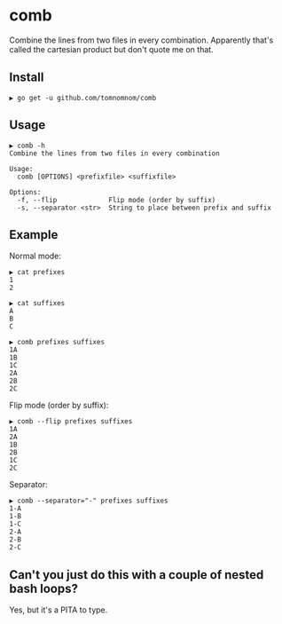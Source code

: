 # comb

Combine the lines from two files in every combination. Apparently that's
called the cartesian product but don't quote me on that.

## Install

```
▶ go get -u github.com/tomnomnom/comb
```

## Usage

```
▶ comb -h
Combine the lines from two files in every combination

Usage:
  comb [OPTIONS] <prefixfile> <suffixfile>

Options:
  -f, --flip             Flip mode (order by suffix)
  -s, --separator <str>  String to place between prefix and suffix
```

## Example

Normal mode:

```
▶ cat prefixes
1
2

▶ cat suffixes
A
B
C

▶ comb prefixes suffixes
1A
1B
1C
2A
2B
2C
```

Flip mode (order by suffix):

```
▶ comb --flip prefixes suffixes
1A
2A
1B
2B
1C
2C
```

Separator:

```
▶ comb --separator="-" prefixes suffixes
1-A
1-B
1-C
2-A
2-B
2-C
```

## Can't you just do this with a couple of nested bash loops?

Yes, but it's a PITA to type.
